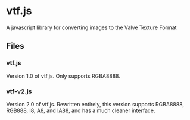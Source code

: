 # vtf.js
A javascript library for converting images to the Valve Texture Format

## Files
### vtf.js
Version 1.0 of vtf.js. Only supports RGBA8888.

### vtf-v2.js
Version 2.0 of vtf.js. Rewritten entirely, this version supports RGBA8888, RGB888, I8, A8, and IA88, and has a much cleaner interface.
